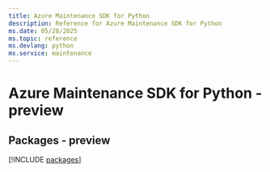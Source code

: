 ```yaml
---
title: Azure Maintenance SDK for Python
description: Reference for Azure Maintenance SDK for Python
ms.date: 05/28/2025
ms.topic: reference
ms.devlang: python
ms.service: maintenance
---
```

# Azure Maintenance SDK for Python - preview
## Packages - preview
[!INCLUDE [packages](maintenance-index.md)]